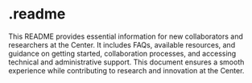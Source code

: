 # .readme
This README provides essential information for new collaborators and researchers at the Center. It includes FAQs, available resources, and guidance on getting started, collaboration processes, and accessing technical and administrative support. This document ensures a smooth experience while contributing to research and innovation at the Center.
